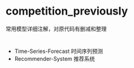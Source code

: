 # competition_previously
常用模型详细注解，对原代码有删减和整理
#
- Time-Series-Forecast 时间序列预测
- Recommender-System 推荐系统
